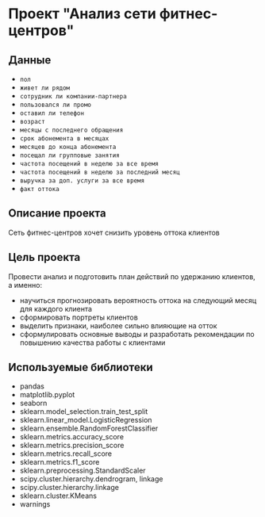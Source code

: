 # Проект "Анализ сети фитнес-центров"
## Данные
* `пол`
* `живет ли рядом`
* `сотрудник ли компании-партнера`
* `пользовался ли промо`
* `оставил ли телефон`
* `возраст`
* `месяцы с последнего обращения`
* `срок абонемента в месяцах`
* `месяцев до конца абонемента`
* `посещал ли групповые занятия`
* `частота посещений в неделю за все время`
* `частота посещений в неделю за последний месяц`
* `выручка за доп. услуги за все время`
* `факт оттока`
## Описание проекта
Cеть фитнес-центров хочет снизить уровень оттока клиентов
## Цель проекта 
Провести анализ и подготовить план действий по удержанию клиентов, а именно: 
* научиться прогнозировать вероятность оттока на следующий месяц для каждого клиента
* сформировать портреты клиентов
* выделить признаки, наиболее сильно влияющие на отток
* сформулировать основные выводы и разработать рекомендации по повышению качества работы с клиентами
## Используемые библиотеки
* pandas
* matplotlib.pyplot
* seaborn
* sklearn.model_selection.train_test_split
* sklearn.linear_model.LogisticRegression
* sklearn.ensemble.RandomForestClassifier
* sklearn.metrics.accuracy_score
* sklearn.metrics.precision_score
* sklearn.metrics.recall_score
* sklearn.metrics.f1_score
* sklearn.preprocessing.StandardScaler
* scipy.cluster.hierarchy.dendrogram, linkage
* scipy.cluster.hierarchy.linkage
* sklearn.cluster.KMeans
* warnings
